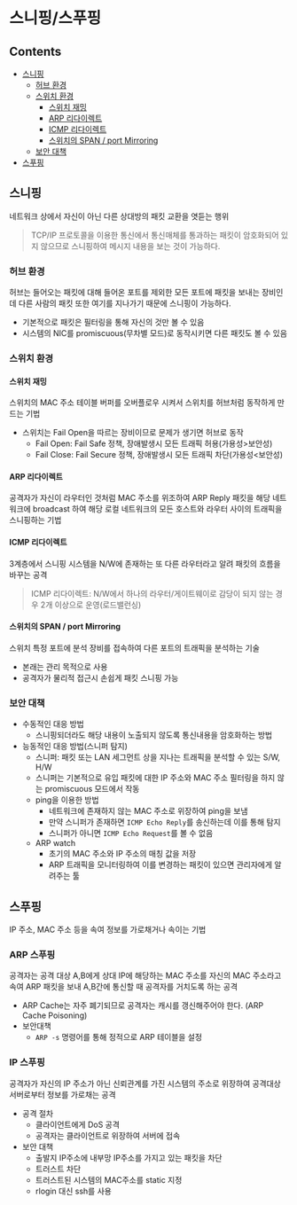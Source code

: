 스니핑/스푸핑
===

Contents
---

- [스니핑](#스니핑)
  - [허브 환경](#허브-환경)
  - [스위치 환경](#스위치-환경)
    - [스위치 재밍](#스위치-재밍)
    - [ARP 리다이렉트](#arp-리다이렉트)
    - [ICMP 리다이렉트](#icmp-리다이렉트)
    - [스위치의 SPAN / port Mirroring](#스위치의-span--port-mirroring)
  - [보안 대책](#보안-대책)
- [스푸핑](#스푸핑)


스니핑
---

네트워크 상에서 자신이 아닌 다른 상대방의 패킷 교환을 엿듣는 행위

> TCP/IP 프로토콜을 이용한 통신에서 통신매체를 통과하는 패킷이 암호화되어 있지 않으므로 스니핑하여 메시지 내용을 보는 것이 가능하다.

### 허브 환경

허브는 들어오는 패킷에 대해 들어온 포트를 제외한 모든 포트에 패킷을 보내는 장비인데 다른 사람의 패킷 또한 여기를 지나가기 때문에 스니핑이 가능하다.

- 기본적으로 패킷은 필터링을 통해 자신의 것만 볼 수 있음
- 시스템의 NIC를 promiscuous(무차별 모드)로 동작시키면 다른 패킷도 볼 수 있음

### 스위치 환경

#### 스위치 재밍

스위치의 MAC 주소 테이블 버퍼를 오버플로우 시켜서 스위치를 허브처럼 동작하게 만드는 기법

- 스위치는 Fail Open을 따르는 장비이므로 문제가 생기면 허브로 동작
  - Fail Open: Fail Safe 정책, 장애발생시 모든 트래픽 허용(가용성>보안성)
  - Fail Close: Fail Secure 정책, 장애발생시 모든 트래픽 차단(가용성<보안성)

#### ARP 리다이렉트

공격자가 자신이 라우터인 것처럼 MAC 주소를 위조하여 ARP Reply 패킷을 해당 네트워크에
broadcast 하여 해당 로컬 네트워크의 모든 호스트와 라우터 사이의 트래픽을 스니핑하는 기법

#### ICMP 리다이렉트

3계층에서 스니핑 시스템을 N/W에 존재하는 또 다른 라우터라고 알려 패킷의 흐름을 바꾸는 공격

> ICMP 리다이렉트: N/W에서 하나의 라우터/게이트웨이로 감당이 되지 않는 경우 2개 이상으로 운영(로드밸런싱)

#### 스위치의 SPAN / port Mirroring

스위치 특정 포트에 분석 장비를 접속하여 다른 포트의 트래픽을 분석하는 기술

- 본래는 관리 목적으로 사용
- 공격자가 물리적 접근시 손쉽게 패킷 스니핑 가능

### 보안 대책

- 수동적인 대응 방법
  - 스니핑되더라도 해당 내용이 노출되지 않도록 통신내용을 암호화하는 방법
- 능동적인 대응 방법(스니퍼 탐지)
  - 스니퍼: 패킷 또는 LAN 세그먼트 상을 지나는 트래픽을 분석할 수 있는 S/W, H/W
  - 스니퍼는 기본적으로 유입 패킷에 대한 IP 주소와 MAC 주소 필터링을 하지 않는 promiscuous 모드에서 작동
  - ping을 이용한 방법
    - 네트워크에 존재하지 않는 MAC 주소로 위장하여 ping을 보냄
    - 만약 스니퍼가 존재하면 `ICMP Echo Reply`를 송신하는데 이를 통해 탐지
    - 스니퍼가 아니면 `ICMP Echo Request`를 볼 수 없음
  - ARP watch
    - 초기의 MAC 주소와 IP 주소의 매칭 값을 저장
    - ARP 트래픽을 모니터링하여 이를 변경하는 패킷이 있으면 관리자에게 알려주는 툴

스푸핑
---

IP 주소, MAC 주소 등을 속여 정보를 가로채거나 속이는 기법

### ARP 스푸핑

공격자는 공격 대상 A,B에게 상대 IP에 해당하는 MAC 주소를 자신의 MAC 주소라고 속여 ARP 패킷을 보내 A,B간에 통신할 때 공격자를 거치도록 하는 공격

- ARP Cache는 자주 폐기되므로 공격자는 캐시를 갱신해주어야 한다. (ARP Cache Poisoning) 
- 보안대책
  - `ARP -s` 명령어를 통해 정적으로 ARP 테이블을 설정

### IP 스푸핑

공격자가 자신의 IP 주소가 아닌 신뢰관계를 가진 시스템의 주소로 위장하여 공격대상 서버로부터 정보를 가로채는 공격

- 공격 절차
  - 클라이언트에게 DoS 공격
  - 공격자는 클라이언트로 위장하여 서버에 접속
- 보안 대책
  - 출발지 IP주소에 내부망 IP주소를 가지고 있는 패킷을 차단
  - 트러스트 차단
  - 트러스트된 시스템의 MAC주소를 static 지정
  - rlogin 대신 ssh를 사용
